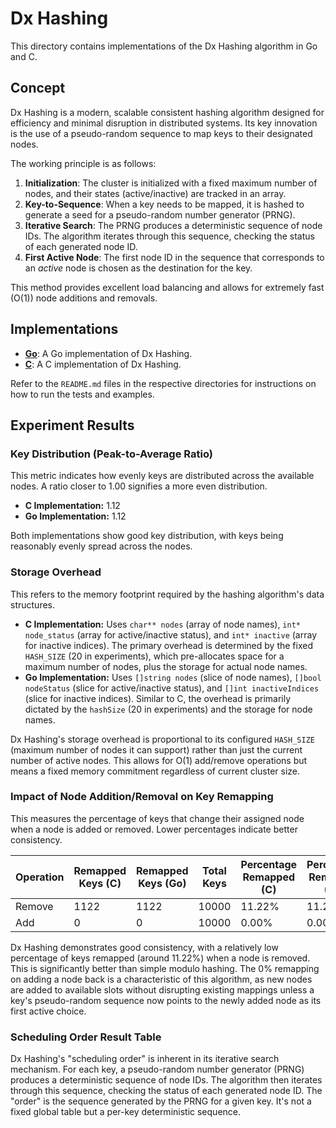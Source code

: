 # Dx Hashing

This directory contains implementations of the Dx Hashing algorithm in Go and C.

## Concept

Dx Hashing is a modern, scalable consistent hashing algorithm designed for efficiency and minimal disruption in distributed systems. Its key innovation is the use of a pseudo-random sequence to map keys to their designated nodes.

The working principle is as follows:

1.  **Initialization**: The cluster is initialized with a fixed maximum number of nodes, and their states (active/inactive) are tracked in an array.
2.  **Key-to-Sequence**: When a key needs to be mapped, it is hashed to generate a seed for a pseudo-random number generator (PRNG).
3.  **Iterative Search**: The PRNG produces a deterministic sequence of node IDs. The algorithm iterates through this sequence, checking the status of each generated node ID.
4.  **First Active Node**: The first node ID in the sequence that corresponds to an *active* node is chosen as the destination for the key.

This method provides excellent load balancing and allows for extremely fast (O(1)) node additions and removals.

## Implementations

- **[Go](./go/)**: A Go implementation of Dx Hashing.
- **[C](./c/)**: A C implementation of Dx Hashing.

Refer to the `README.md` files in the respective directories for instructions on how to run the tests and examples.

## Experiment Results

### Key Distribution (Peak-to-Average Ratio)

This metric indicates how evenly keys are distributed across the available nodes. A ratio closer to 1.00 signifies a more even distribution.

*   **C Implementation:** 1.12
*   **Go Implementation:** 1.12

Both implementations show good key distribution, with keys being reasonably evenly spread across the nodes.

### Storage Overhead

This refers to the memory footprint required by the hashing algorithm's data structures.

*   **C Implementation:** Uses `char** nodes` (array of node names), `int* node_status` (array for active/inactive status), and `int* inactive` (array for inactive indices). The primary overhead is determined by the fixed `HASH_SIZE` (20 in experiments), which pre-allocates space for a maximum number of nodes, plus the storage for actual node names.
*   **Go Implementation:** Uses `[]string nodes` (slice of node names), `[]bool nodeStatus` (slice for active/inactive status), and `[]int inactiveIndices` (slice for inactive indices). Similar to C, the overhead is primarily dictated by the `hashSize` (20 in experiments) and the storage for node names.

Dx Hashing's storage overhead is proportional to its configured `HASH_SIZE` (maximum number of nodes it can support) rather than just the current number of active nodes. This allows for O(1) add/remove operations but means a fixed memory commitment regardless of current cluster size.

### Impact of Node Addition/Removal on Key Remapping

This measures the percentage of keys that change their assigned node when a node is added or removed. Lower percentages indicate better consistency.

| Operation | Remapped Keys (C) | Remapped Keys (Go) | Total Keys | Percentage Remapped (C) | Percentage Remapped (Go) |
|-----------|-------------------|--------------------|------------|-------------------------|--------------------------|
| Remove    | 1122              | 1122               | 10000      | 11.22%                  | 11.22%                   |
| Add       | 0                 | 0                  | 10000      | 0.00%                   | 0.00%                    |

Dx Hashing demonstrates good consistency, with a relatively low percentage of keys remapped (around 11.22%) when a node is removed. This is significantly better than simple modulo hashing. The 0% remapping on adding a node back is a characteristic of this algorithm, as new nodes are added to available slots without disrupting existing mappings unless a key's pseudo-random sequence now points to the newly added node as its first active choice.

### Scheduling Order Result Table

Dx Hashing's "scheduling order" is inherent in its iterative search mechanism. For each key, a pseudo-random number generator (PRNG) produces a deterministic sequence of node IDs. The algorithm then iterates through this sequence, checking the status of each generated node ID. The "order" is the sequence generated by the PRNG for a given key. It's not a fixed global table but a per-key deterministic sequence.
